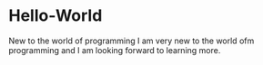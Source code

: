 # Hello-World
New to the world of programming
I am very new to the world ofm programming and I am looking forward to learning more.
